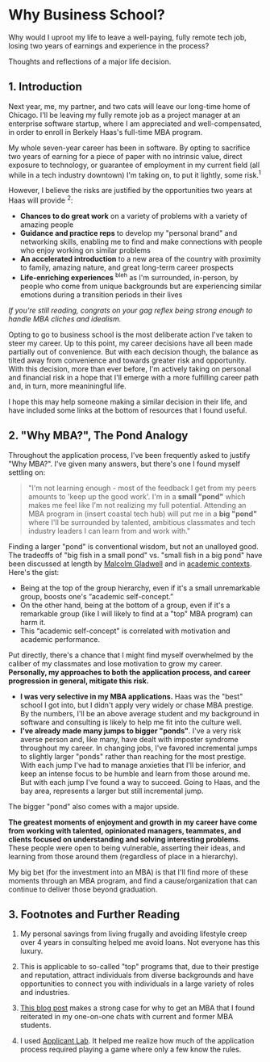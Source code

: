 # Why Business School?


Why would I uproot my life to leave a well-paying, fully remote tech job, losing two years of earnings and experience in the process?

Thoughts and reflections of a major life decision.

<!--more-->

## 1. Introduction

Next year, me, my partner, and two cats will leave our long-time home of Chicago. I'll be leaving my fully remote job as a project manager at an enterprise software startup, where I am appreciated and well-compensated, in order to enroll in Berkely Haas's full-time MBA program.

My whole seven-year career has been in software. By opting to sacrifice two years of earning for a piece of paper with no intrinsic value, direct exposure to technology, or guarantee of employment in my current field (all while in a tech industry downtown) I'm taking on, to put it lightly, some risk.<sup>1</sup>

However, I believe the risks are justified by the opportunities two years at Haas will provide <sup>2</sup>:
- **Chances to do great work** on a variety of problems with a variety of amazing people
- **Guidance and practice reps** to develop my "personal brand" and networking skills, enabling me to find and make connections with people who enjoy working on similar problems
- **An accelerated introduction** to a new area of the country with proximity to family, amazing nature, and great long-term career prospects
- **Life-enriching experiences** <sup>bleh</sup> as I'm surrounded, in-person, by people who come from unique backgrounds but are experiencing similar emotions during a transition periods in their lives

*If you're still reading, congrats on your gag reflex being strong enough to handle MBA cliches and idealism.*

 Opting to go to business school is the most deliberate action I've taken to steer my career. Up to this point, my career decisions have all been made partially out of convenience. But with each decision though, the balance as tilted away from convenience and towards greater risk and opportunity. With this decision, more than ever before, I'm actively taking on personal and financial risk in a hope that I'll emerge with a more fulfilling career path and, in turn, more meaniningful life.

 I hope this may help someone making a similar decision in their life, and have included some links at the bottom of resources that I found useful.

## 2. "Why MBA?", The Pond Analogy

Throughout the application process, I've been frequently asked to justify "Why MBA?". I've given many answers, but there's one I found myself settling on:

> "I'm not learning enough - most of the feedback I get from my peers amounts to 'keep up the good work'. I'm in a **small "pond"** which makes me feel like I'm not realizing my full potential. Attending an MBA program in (insert coastal tech hub) will put me in a **big "pond"** where I'll be surrounded by talented, ambitious classmates and tech industry leaders I can learn from and work with."

Finding a larger "pond" is conventional wisdom, but not an unalloyed good. The tradeoffs of "big fish in a small pond" vs. "small fish in a big pond" have been discussed at length by [Malcolm Gladwell](https://www.youtube.com/watch?v=3UEwbRWFZVc) and in [academic contexts](https://ed.stanford.edu/news/stanford-education-study-provides-new-evidence-big-fish-little-pond-effect-students-globally). Here's the gist:
- Being at the top of the group hierarchy, even if it's a small unremarkable group, boosts one's “academic self-concept.” 
- On the other hand, being at the bottom of a group, even if it's a remarkable group (like I will likely to find at a "top" MBA program) can harm it.
- This “academic self-concept" is correlated with motivation and academic performance.

Put directly, there's a chance that I might find myself overwhelmed by the caliber of my classmates and lose motivation to grow my career. **Personally, my approaches to both the application process, and career progression in general, mitigate this risk.** 
- **I was very selective in my MBA applications.** Haas was the "best" school I got into, but I didn't apply very widely or chase MBA prestige. By the numbers, I'll be an above average student and my background in software and consulting is likely to help me fit into the culture well.
- **I've already made many jumps to bigger "ponds"**. I've a very risk averse person and, like many, have dealt with imposter syndrome throughout my career. In changing jobs, I've favored incremental jumps to slightly larger "ponds" rather than reaching for the most prestige. With each jump I've had to manage anxieties that I'll be inferior, and keep an intense focus to be humble and learn from those around me. But with each jump I've found a way to succeed. Going to Haas, and the bay area, represents a larger but still incremental jump.

The bigger "pond" also comes with a major upside. 

**The greatest moments of enjoyment and growth in my career have come from working with talented, opinionated managers, teammates, and clients focused on understanding and solving interesting problems**. These people were open to being vulnerable, asserting their ideas, and learning from those around them (regardless of place in a hierarchy). 

My big bet (for the investment into an MBA) is that I'll find more of these moments through an MBA program, and find a cause/organization that can continue to deliver those beyond graduation.


## 3. Footnotes and Further Reading 
1. My personal savings from living frugally and avoiding lifestyle creep over 4 years in consulting helped me avoid loans. Not everyone has this luxury.

2. This is applicable to so-called "top" programs that, due to their prestige and reputation, attract individuals from diverse backgrounds and have opportunities to connect you with individuals in a large variety of roles and industries.

3. [This blog post](https://www.adamtank.com/new-blog/2020/9/29/mba-useless-worth-it-how-to-decide-if-business-school-is-for-you) makes a strong case for why to get an MBA that I found reiterated in my one-on-one chats with current and former MBA students.

4. I used [Applicant Lab](https://applicantlab.com). It helped me realize how much of the application process required playing a game where only a few know the rules.



